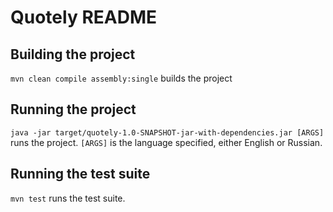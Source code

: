 # Quotely README

## Building the project

`mvn clean compile assembly:single` builds the project

## Running the project

`java -jar target/quotely-1.0-SNAPSHOT-jar-with-dependencies.jar [ARGS]` runs the project. `[ARGS]` is the
language specified, either English or Russian.

## Running the test suite

`mvn test` runs the test suite.